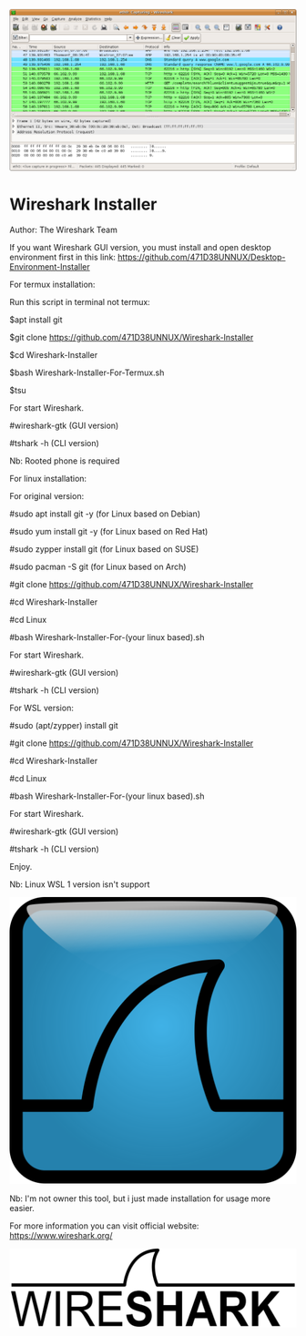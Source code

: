 ![](Wireshark_screenshot.png)

# Wireshark Installer

Author: The Wireshark Team

If you want Wireshark GUI version, you must install and open desktop environment first in this link: https://github.com/471D38UNNUX/Desktop-Environment-Installer

For termux installation:

Run this script in terminal not termux:

$apt install git

$git clone https://github.com/471D38UNNUX/Wireshark-Installer

$cd Wireshark-Installer

$bash Wireshark-Installer-For-Termux.sh

$tsu

For start Wireshark.

#wireshark-gtk (GUI version)

#tshark -h (CLI version)

Nb: Rooted phone is required

For linux installation:

For original version:

#sudo apt install git -y (for Linux based on Debian)

#sudo yum install git -y (for Linux based on Red Hat)

#sudo zypper install git (for Linux based on SUSE)

#sudo  pacman -S git (for Linux based on Arch)

#git clone https://github.com/471D38UNNUX/Wireshark-Installer

#cd Wireshark-Installer

#cd Linux

#bash Wireshark-Installer-For-(your linux based).sh

For start Wireshark.

#wireshark-gtk (GUI version)

#tshark -h (CLI version)

For WSL version:

#sudo (apt/zypper) install git

#git clone https://github.com/471D38UNNUX/Wireshark-Installer

#cd Wireshark-Installer

#cd Linux

#bash Wireshark-Installer-For-(your linux based).sh

For start Wireshark.

#wireshark-gtk (GUI version)

#tshark -h (CLI version)

Enjoy.

Nb: Linux WSL 1 version isn't support

![](1024px-Wireshark_icon.svg.png)

Nb: I'm not owner this tool, but i just made installation for usage more easier.

For more information you can visit official website: https://www.wireshark.org/

![](1280px-Wireshark_Logo.svg.png)
